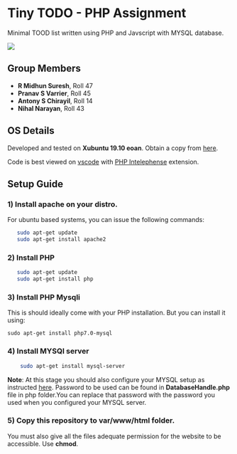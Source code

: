 # Tiny TODO - PHP Assignment
Minimal TOOD list written using PHP and Javscript with MYSQL database.

<img src="https://i.imgur.com/xixqqbh.png">

## Group Members
 * **R Midhun Suresh**, Roll 47
 * **Pranav S Varrier**, Roll 45
 * **Antony S Chirayil**, Roll 14
 * **Nihal Narayan**, Roll 43

## OS Details
Developed and tested on **Xubuntu 19.10 eoan**. Obtain a copy from [here](https://xubuntu.org/download).

Code is best viewed on [vscode](https://code.visualstudio.com/) with [PHP Intelephense](https://marketplace.visualstudio.com/items?itemName=bmewburn.vscode-intelephense-client) extension.

## Setup Guide
### 1) Install apache on your distro.

   For ubuntu based systems, you can issue the following commands:

```bash
   sudo apt-get update
   sudo apt-get install apache2
```

### 2) Install PHP

```bash
   sudo apt-get update
   sudo apt-get install php
```

### 3) Install PHP Mysqli
  
  This is should ideally come with your PHP installation. But you can install it using:
    
    sudo apt-get install php7.0-mysql

### 4) Install MYSQl server

```bash
    sudo apt-get install mysql-server
```
 **Note**: At this stage you should also configure your MYSQL setup as instructed [here](https://www.configserverfirewall.com/ubuntu-linux/reset-mysql-root-password-ubuntu/). Password to be used can be found in **DatabaseHandle.php** file in php folder.You can replace that password with the password you used when you configured your MYSQL server.

 ### 5) Copy this repository to var/www/html folder.
You must also give all the files adequate permission for the website to be accessible. Use **chmod**.
   

